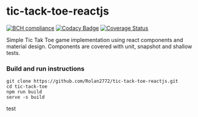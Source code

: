# tic-tack-toe-reactjs
[![BCH compliance](https://bettercodehub.com/edge/badge/Rolan2772/tic-tack-toe-reactjs?branch=master)](https://bettercodehub.com/)
[![Codacy Badge](https://api.codacy.com/project/badge/Grade/89d441256ea4459ea22cfaf7a656fcd6)](https://app.codacy.com/app/rolan.burykin/tic-tack-toe-reactjs?utm_source=github.com&utm_medium=referral&utm_content=Rolan2772/tic-tack-toe-reactjs&utm_campaign=Badge_Grade_Dashboard)
[![Coverage Status](https://coveralls.io/repos/github/Rolan2772/tic-tack-toe-reactjs/badge.svg?branch=master)](https://coveralls.io/github/Rolan2772/tic-tack-toe-reactjs?branch=master)

Simple Tic Tak Toe game implementation using react components and material design. 
Components are covered with unit, snapshot and shallow tests.

### Build and run instructions
```
git clone https://github.com/Rolan2772/tic-tack-toe-reactjs.git
cd tic-tack-toe
npm run build
serve -s build
```

test
